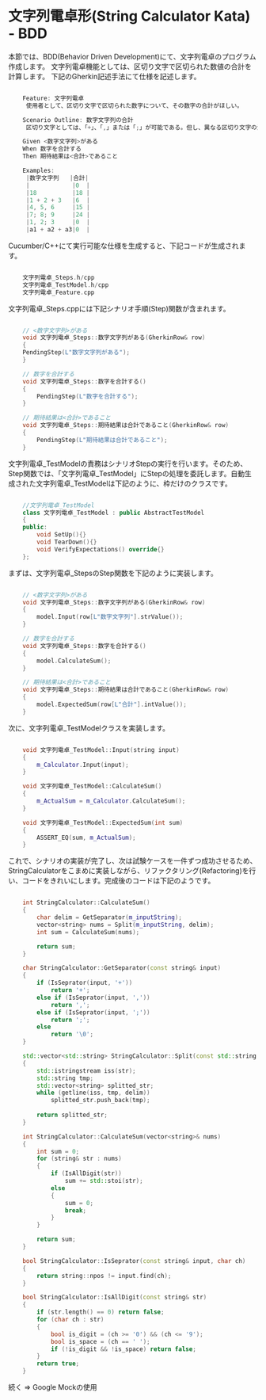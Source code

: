 # 文字列電卓形(String Calculator Kata) - BDD
本節では、BDD(Behavior Driven Development)にて、文字列電卓のプログラム作成します。 文字列電卓機能としては、区切り文字で区切られた数値の合計を計算します。 下記のGherkin記述手法にて仕様を記述します。

``` c++ 

    Feature: 文字列電卓
     使用者として、区切り文字で区切られた数字について、その数字の合計がほしい。

    Scenario Outline: 数字文字列の合計  
     区切り文字としては、「+」、「,」または「;」が可能である。但し、異なる区切り文字の混在は不可である。

    Given <数字文字列>がある
    When 数字を合計する
    Then 期待結果は<合計>であること

    Examples:
     |数字文字列   |合計|
     |            |0  |
     |18          |18 |
     |1 + 2 + 3   |6  |
     |4, 5, 6     |15 |
     |7; 8; 9     |24 |
     |1, 2; 3     |0  |
     |a1 + a2 + a3|0  |
```

Cucumber/C++にて実行可能な仕様を生成すると、下記コードが生成されます。

``` c++ 

    文字列電卓_Steps.h/cpp
    文字列電卓_TestModel.h/cpp
    文字列電卓_Feature.cpp
```

文字列電卓_Steps.cppには下記シナリオ手順(Step)関数が含まれます。

``` c++ 

    // <数字文字列>がある
    void 文字列電卓_Steps::数字文字列がある(GherkinRow& row)
    {
    PendingStep(L"数字文字列がある");
    }

    // 数字を合計する
    void 文字列電卓_Steps::数字を合計する()
    {
        PendingStep(L"数字を合計する");
    }

    // 期待結果は<合計>であること
    void 文字列電卓_Steps::期待結果は合計であること(GherkinRow& row)
    {
        PendingStep(L"期待結果は合計であること");
    }

```

文字列電卓_TestModelの責務はシナリオStepの実行を行います。そのため、Step関数では、「文字列電卓_TestModel」にStepの処理を委託します。自動生成された文字列電卓_TestModelは下記のように、枠だけのクラスです。

``` c++ 

    //文字列電卓_TestModel
    class 文字列電卓_TestModel : public AbstractTestModel
    {
    public:
        void SetUp(){}
        void TearDown(){}
        void VerifyExpectations() override{}
    };
```

まずは、文字列電卓_StepsのStep関数を下記のように実装します。

``` c++ 

    // <数字文字列>がある
    void 文字列電卓_Steps::数字文字列がある(GherkinRow& row)
    {
        model.Input(row[L"数字文字列"].strValue());
    }

    // 数字を合計する
    void 文字列電卓_Steps::数字を合計する()
    {
        model.CalculateSum();
    }

    // 期待結果は<合計>であること
    void 文字列電卓_Steps::期待結果は合計であること(GherkinRow& row)
    {
        model.ExpectedSum(row[L"合計"].intValue());
    }
```

次に、文字列電卓_TestModelクラスを実装します。

``` c++ 

    void 文字列電卓_TestModel::Input(string input)
    {
        m_Calculator.Input(input);
    }

    void 文字列電卓_TestModel::CalculateSum()
    {
        m_ActualSum = m_Calculator.CalculateSum();
    }

    void 文字列電卓_TestModel::ExpectedSum(int sum)
    {
        ASSERT_EQ(sum, m_ActualSum);
    }

```

これで、シナリオの実装が完了し、次は試験ケースを一件ずつ成功させるため、StringCalculatorをこまめに実装しながら、リファクタリング(Refactoring)を行い、コードをきれいにします。完成後のコードは下記のようです。

``` c++ 

    int StringCalculator::CalculateSum()
    {
        char delim = GetSeparator(m_inputString);
        vector<string> nums = Split(m_inputString, delim);
        int sum = CalculateSum(nums);

        return sum;
    }

    char StringCalculator::GetSeparator(const string& input)
    {
        if (IsSeprator(input, '+'))
            return '+';
        else if (IsSeprator(input, ','))
            return ',';
        else if (IsSeprator(input, ';'))
            return ';';
        else
            return '\0';
    }

    std::vector<std::string> StringCalculator::Split(const std::string &str, char delim)
    {
        std::istringstream iss(str);
        std::string tmp;
        std::vector<string> splitted_str;
        while (getline(iss, tmp, delim))
            splitted_str.push_back(tmp);
    
        return splitted_str;
    }

    int StringCalculator::CalculateSum(vector<string>& nums)
    {
        int sum = 0;
        for (string& str : nums)
        {
            if (IsAllDigit(str))
                sum += std::stoi(str);
            else
            {
                sum = 0;
                break;
            }
        }

        return sum;
    }

    bool StringCalculator::IsSeprator(const string& input, char ch)
    {
        return string::npos != input.find(ch);
    }

    bool StringCalculator::IsAllDigit(const string& str)
    {
        if (str.length() == 0) return false;
        for (char ch : str)
        {
            bool is_digit = (ch >= '0') && (ch <= '9');
            bool is_space = (ch == ' ');
            if (!is_digit && !is_space) return false;
        }
        return true;
    }
```

続く => Google Mockの使用